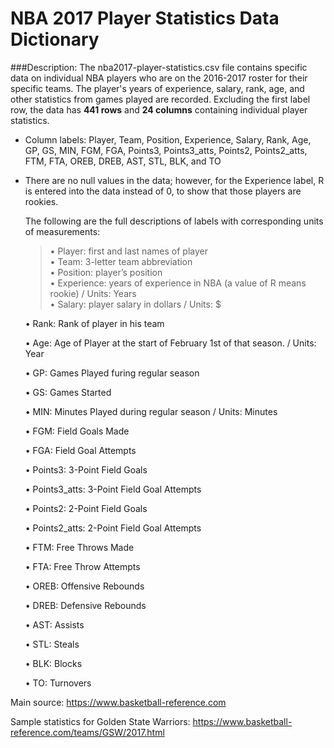 # NBA 2017 Player Statistics Data Dictionary

###Description: 
The nba2017-player-statistics.csv file contains specific data on individual NBA players who are on the 2016-2017 roster for their specific teams. The player's years of experience, salary, rank, age, and other statistics from games played are recorded. Excluding the first label row, the data has **441 rows** and **24 columns** containing individual player statistics. 

- Column labels: Player, Team, Position, Experience, Salary, Rank, Age, GP, GS, MIN, FGM, FGA, Points3, Points3_atts, Points2, Points2_atts, FTM, FTA, OREB, DREB, AST, STL, BLK, and TO
- There are no null values in the data; however, for the Experience label, R is entered into the data instead of 0, to show that those players are rookies.

  The following are the full descriptions of labels with corresponding units of measurements:
  
   > • Player: first and last names of player  
   > • Team: 3-letter team abbreviation\
   > • Position: player’s position\
   > • Experience: years of experience in NBA (a value of R means rookie) / Units: Years\
   > • Salary: player salary in dollars / Units: $

    • Rank: Rank of player in his team

    • Age: Age of Player at the start of February 1st of that season. / Units: Year

    • GP: Games Played furing regular season

    • GS: Games Started

    • MIN: Minutes Played during regular season / Units: Minutes

    • FGM: Field Goals Made

    • FGA: Field Goal Attempts

    • Points3: 3-Point Field Goals

    • Points3_atts: 3-Point Field Goal Attempts

    • Points2: 2-Point Field Goals

    • Points2_atts: 2-Point Field Goal Attempts

    • FTM: Free Throws Made

    • FTA: Free Throw Attempts

    • OREB: Offensive Rebounds

    • DREB: Defensive Rebounds

    • AST: Assists

    • STL: Steals

    • BLK: Blocks

    • TO: Turnovers


Main source: https://www.basketball-reference.com

Sample statistics for Golden State Warriors: https://www.basketball-reference.com/teams/GSW/2017.html  